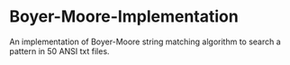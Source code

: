 Boyer-Moore-Implementation
==========================

An implementation of Boyer-Moore string matching algorithm to search a pattern in 50 ANSI txt files.